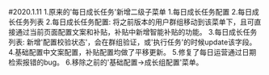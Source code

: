 #2020.1.11
1.原来的'每日成长任务'新增二级子菜单
    1.每日成长任务配置
    2.每日成长任务列表
2.每日成长任务配置: 将之前版本的用户群组移动到该菜单下，且可直接通过当前页面配置文案和补贴，补贴中新增智能补贴的功能。
3.每日成长任务列表: 新增'配置校验状态'，会在群组验证，或'执行任务'的时候update该字段。
4.基础配置中文案配置，补贴配置均做了平移更新。
5.修复了每日运营通过日期检索报错的bug。
6.移除之前的'基础配置->成长组配置'菜单。